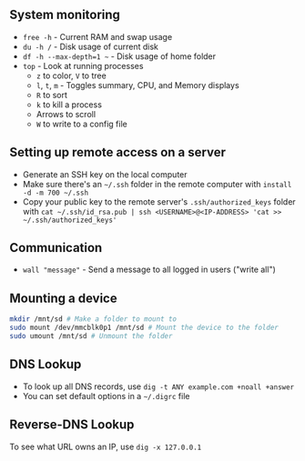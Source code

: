 ## System monitoring

* `free -h` - Current RAM and swap usage
* `du -h /` - Disk usage of current disk
* `df -h --max-depth=1 ~` - Disk usage of home folder
* `top` - Look at running processes
    * `z` to color, `V` to tree
    * `l`, `t`, `m` - Toggles summary, CPU, and Memory displays
    * `R` to sort
    * `k` to kill a process
    * Arrows to scroll
    * `W` to write to a config file

## Setting up remote access on a server

* Generate an SSH key on the local computer
* Make sure there's an `~/.ssh` folder in the remote computer with `install -d -m 700 ~/.ssh`
* Copy your public key to the remote server's `.ssh/authorized_keys` folder with `cat ~/.ssh/id_rsa.pub | ssh <USERNAME>@<IP-ADDRESS> 'cat >> ~/.ssh/authorized_keys'`

## Communication

* `wall "message"` - Send a message to all logged in users ("write all")

## Mounting a device

```bash
mkdir /mnt/sd # Make a folder to mount to
sudo mount /dev/mmcblk0p1 /mnt/sd # Mount the device to the folder
sudo umount /mnt/sd # Unmount the folder
```

## DNS Lookup

* To look up all DNS records, use `dig -t ANY example.com +noall +answer`
* You can set default options in a `~/.digrc` file

## Reverse-DNS Lookup

To see what URL owns an IP, use `dig -x 127.0.0.1`
